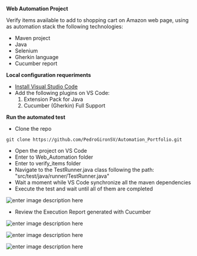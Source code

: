 ﻿**Web Automation Project**

Verify items available to add to shopping cart on Amazon web page, using as automation stack the following technologies:

 - Maven project
 - Java
 - Selenium
 - Gherkin language
 - Cucumber report

**Local configuration requeriments**

 - [Install Visual Studio Code](https://code.visualstudio.com/download)
 - Add the following plugins on VS Code:
	1. Extension Pack for Java
	2. Cucumber (Gherkin) Full Support
	
**Run the automated test**

 - Clone the repo
 
 ```
git clone https://github.com/PedroGironSV/Automation_Portfolio.git
```

 - Open the project on VS Code
 - Enter to Web_Automation folder
 - Enter to verify_items folder
 - Navigate to the TestRunner.java class following the path: "src/test/java/runner/TestRunner.java"
 - Wait a moment while VS Code synchronize all the maven dependencies
 - Execute the test and wait until all of them are completed
 
 ![enter image description here](https://blogger.googleusercontent.com/img/b/R29vZ2xl/AVvXsEgxRkPiwTV1M5KC7a1QbYg0i4c4Vjp7UK01npXQ8X_pEMW9BAJ12pbiaijgqrf6PfPzJSj9DwWJCDs-1eGtptZInOztyq4qW-fuQYMuHJp4rfBpSoccSViTOoJ5GB3xLBezv1uk2LKd-Zgyi7lJqB_dkTAAJ5DAN893plepu1HATSssZdIhCvfz8LhO5Q/s320/1.TestRunner.PNG)
 
 - Review the Execution Report generated with Cucumber
 
 
 ![enter image description here](https://blogger.googleusercontent.com/img/b/R29vZ2xl/AVvXsEjBXLYQE2ITEqXHF54rA0sJPBLsUPhbSJq3FFHd8DS4QnZrcoWSiqerf2NT7MMqcQplBrG8JauZRvA1Vb7fNvrUpzTk4s03CJmhPFcofomDg126YqKFnAtoem0uYvZ5kIOK0PouQ23pV1J88VNcwNACw2RsRn22KYkTPXGWAqIqtYKb4jFyoG-lyZgnEA/s320/2.Execution_Report.PNG)
 
 
 ![enter image description here](https://blogger.googleusercontent.com/img/b/R29vZ2xl/AVvXsEgUFjsW3JoRy0niG-qliFssp_9IcYPQ3Lr3FuhavU8wEXgWPvy8JEiC_bQoDsyFHJvugQAUG0l_KVfSxyylj6gYRYA9-HNsFqTvkh3SKsHgtt6KcWljjoqufcL5R_jRBlqh_UQ8AvPvg4dVWOt4HA0v3nh_0mbws5G5HttOP6cenOKaQDsD1S5ShUqXWA/s320/2.1General_Results.PNG)
 
 
 ![enter image description here](https://blogger.googleusercontent.com/img/b/R29vZ2xl/AVvXsEhJJwHQxTd76-7gKC5yxwI7YjANehlm5gcc9vTyn-lCbGjBsoxXLDV10ukVv5p_ZFaxUPO4fknN7VI0ItMuyJ083-mqVqPHjGuwNn0O76rh3bWkZ3wG9NUXmihNTInmrTIoBwPezWA6tZhBTb3ytoqGMCvRLGb1l60wcE5GbqpuWw86iIoRF7LsO93XQg/s320/2.2Scenario_Evidences.PNG)

